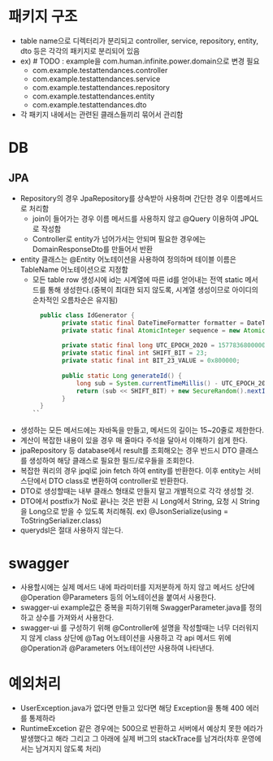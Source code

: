 # 패키지 구조
- table name으로 디렉터리가 분리되고 controller, service, repository, entity, dto 등은 각각의 패키지로 분리되어 있음
- ex) # TODO : example을 com.human.infinite.power.domain으로 변경 필요  
  - com.example.testattendances.controller
  - com.example.testattendances.service
  - com.example.testattendances.repository
  - com.example.testattendances.entity
  - com.example.testattendances.dto
- 각 패키지 내에서는 관련된 클래스들끼리 묶어서 관리함

# DB
## JPA
- Repository의 경우 JpaRepository를 상속받아 사용하며 간단한 경우 이름메서드로 처리함
  - join이 들어가는 경우 이름 메서드를 사용하지 않고 @Query 이용하여 JPQL로 작성함 
  - Controller로 entity가 넘어가서는 안되며 필요한 경우에는 DomainResponseDto를 만들어서 반환
- entity 클래스는 @Entity 어노테이션을 사용하여 정의하며 테이블 이름은 TableName 어노테이션으로 지정함
  - 모든 table row 생성시에 id는 시계열에 따른 id를 얻어내는 전역 static 메서드를 통해 생성한다.(중복이 최대한 되지 않도록, 시계열 생성이므로 아이디의 순차적인 오름차순은 유지됨)
    ``` java
      public class IdGenerator {
            private static final DateTimeFormatter formatter = DateTimeFormatter.ofPattern("yyyyMMddHHmmss");
            private static final AtomicInteger sequence = new AtomicInteger(0);
      
            private static final long UTC_EPOCH_2020 = 1577836800000L;
            private static final int SHIFT_BIT = 23;
            private static final int BIT_23_VALUE = 0x800000;
      
            public static Long generateId() {
                long sub = System.currentTimeMillis() - UTC_EPOCH_2020;
                return (sub << SHIFT_BIT) + new SecureRandom().nextInt(BIT_23_VALUE);
            }
      }
    ``
- 생성하는 모든 메서드에는 자바독을 만들고, 메서드의 길이는 15~20줄로 제한한다.
- 계산이 복잡한 내용이 있을 경우 매 줄마다 주석을 달아서 이해하기 쉽게 한다.
- jpaRepository 등 database에서 result를 조회해오는 경우 반드시 DTO 클래스를 생성하여 해당 클래스로 필요한 필드/로우들을 조회한다.
- 복잡한 쿼리의 경우  jpql로 join fetch 하여 entity를 반환한다. 이후 entity는 서비스단에서 DTO class로 변환하여 controller로 반환한다. 
- DTO로 생성할때는 내부 클래스 형태로 만들지 말고 개별적으로 각각 생성할 것.
- DTO에서 postfix가 No로 끝나는 것은 반환 시 Long에서 String, 요청 시 String을 Long으로 받을 수 있도록 처리해줘.
ex) @JsonSerialize(using = ToStringSerializer.class)
- querydsl은 절대 사용하지 않는다.

# swagger
- 사용할시에는 실제 메서드 내에 파라미터를 지저분하게 하지 않고 메서드 상단에 @Operation @Parameters 등의 어노테이션을 붙여서 사용한다.
- swagger-ui example값은 중복을 피하기위해 SwaggerParameter.java를 정의하고 상수를 가져와서 사용한다.
- swagger-ui 를 구성하기 위해 @Controller에 설명을 작성할때는 너무 더러워지지 않게 class 상단에 @Tag 어노테이션을 사용하고 각 api 메서드 위에 @Operation과 @Parameters 어노테이션만 사용하여 나타낸다.

# 예외처리
- UserException.java가 없다면 만들고 있다면 해당 Exception을 통해 400 에러를 통제하라
- RuntimeExcetion 같은 경우에는 500으로 반환하고 서버에서 예상치 못한 에라가 발생했다고 해라 그리고 그 아래에 실제 버그의 stackTrace를 남겨라(차후 운영에서는 남겨지지 않도록 처리)